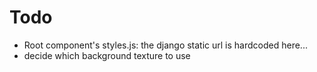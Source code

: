 # Todo

- Root component's styles.js: the django static url is hardcoded here...
- decide which background texture to use
